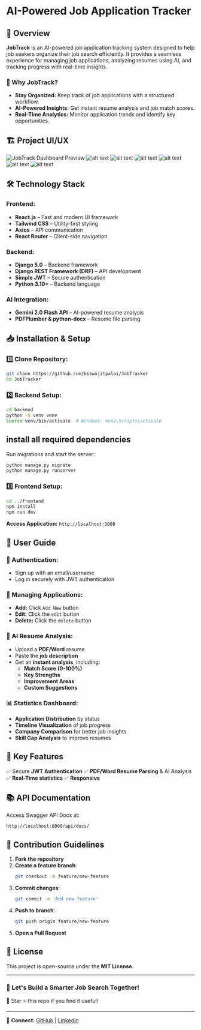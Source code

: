 # AI-Powered Job Application Tracker

## 🚀 Overview
**JobTrack** is an AI-powered job application tracking system designed to help job seekers organize their job search efficiently. It provides a seamless experience for managing job applications, analyzing resumes using AI, and tracking progress with real-time insights.

### 🔹 Why JobTrack?
- **Stay Organized:** Keep track of job applications with a structured workflow.
- **AI-Powered Insights:** Get instant resume analysis and job match scores.
- **Real-Time Analytics:** Monitor application trends and identify key opportunities.

## 🏗️ Project UI/UX
  ![JobTrack Dashboard Preview](https://github.com/biswojitpalai/JobTracker/blob/main/images/homepage.png)
  ![alt text](https://github.com/biswojitpalai/JobTracker/blob/main/images/signup%20page.png)
  ![alt text](https://github.com/biswojitpalai/JobTracker/blob/main/images/Signin%20page.png)
  ![alt text](https://github.com/biswojitpalai/JobTracker/blob/main/images/Application%20page.png)
  ![alt text](https://github.com/biswojitpalai/JobTracker/blob/main/images/stats%20page.png)
  ![alt text](https://github.com/biswojitpalai/JobTracker/blob/main/images/ResumeAnalysis%20page.png)
  ![alt text](https://github.com/biswojitpalai/JobTracker/blob/main/images/ResumeAnalysis%20page%202.png)

  
## 🛠 Technology Stack
### Frontend:
- **React.js** – Fast and modern UI framework
- **Tailwind CSS** – Utility-first styling
- **Axios** – API communication
- **React Router** – Client-side navigation

### Backend:
- **Django 5.0** – Backend framework
- **Django REST Framework (DRF)** – API development
- **Simple JWT** – Secure authentication
- **Python 3.10+** – Backend language

### AI Integration:
- **Gemini 2.0 Flash API** – AI-powered resume analysis
- **PDFPlumber & python-docx** – Resume file parsing

## 📥 Installation & Setup
### 1️⃣ Clone Repository:
```bash
git clone https://github.com/biswojitpalai/JobTracker
cd JobTracker
```

### 2️⃣ Backend Setup:
```bash
cd backend
python -m venv venv
source venv/bin/activate  # Windows: venv\Scripts\activate
```
## install all required dependencies

Run migrations and start the server:
```bash
python manage.py migrate
python manage.py runserver
```

### 3️⃣ Frontend Setup:
```bash
cd ../frontend
npm install
npm run dev
```
**Access Application:** `http://localhost:3000`

## 📘 User Guide
### 🔐 Authentication:
- Sign up with an email/username
- Log in securely with JWT authentication

### 📌 Managing Applications:
- **Add:** Click `Add New` button
- **Edit:** Click the `edit` button
- **Delete:** Click the `delete` button

### 🤖 AI Resume Analysis:
- Upload a **PDF/Word** resume
- Paste the **job description**
- Get an **instant analysis**, including:
  - **Match Score (0-100%)**
  - **Key Strengths**
  - **Improvement Areas**
  - **Custom Suggestions**

### 📊 Statistics Dashboard:
- **Application Distribution** by status
- **Timeline Visualization** of job progress
- **Company Comparison** for better job insights
- **Skill Gap Analysis** to improve resumes

## 🌟 Key Features
✅ Secure **JWT Authentication**
✅ **PDF/Word Resume Parsing** & AI Analysis
✅ **Real-Time statistics**
✅ **Responsive**

## 📚 API Documentation
Access Swagger API Docs at:
```
http://localhost:8000/api/docs/
```

## 🤝 Contribution Guidelines
1. **Fork the repository**
2. **Create a feature branch**:
   ```bash
   git checkout -b feature/new-feature
   ```
3. **Commit changes**:
   ```bash
   git commit -m 'Add new feature'
   ```
4. **Push to branch**:
   ```bash
   git push origin feature/new-feature
   ```
5. **Open a Pull Request**

## 📝 License
This project is open-source under the **MIT License**.

---

### 🎯 Let's Build a Smarter Job Search Together!
🚀 Star ⭐ this repo if you find it useful!

---

🔗 **Connect:** [GitHub](https://github.com/biswojitpalai/) | [LinkedIn](https://www.linkedin.com/in/biswojitpalai/)

